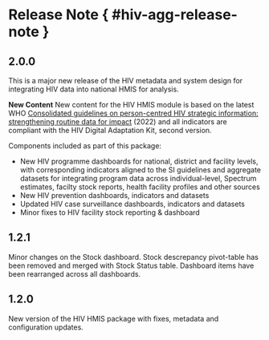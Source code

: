 # Release Note { #hiv-agg-release-note }

## 2.0.0
This is a major new release of the HIV metadata and system design for integrating HIV data into national HMIS for analysis. 

**New Content**
New content for the HIV HMIS module is based on the latest WHO [Consolidated guidelines on person-centred HIV strategic information: strengthening routine data for impact](https://www.who.int/publications/i/item/9789240055315) (2022) and all indicators are compliant with the HIV Digital Adaptation Kit, second version. 

Components included as part of this package: 
- New HIV programme dashboards for national, district and facility levels, with corresponding indicators aligned to the SI guidelines and aggregate datasets for integrating program data across individual-level, Spectrum estimates, facilty stock reports, health facility profiles and other sources
- New HIV prevention dashboards, indicators and datasets
- Updated HIV case surveillance dashboards, indicators and datasets
- Minor fixes to HIV facility stock reporting & dashboard
  
## 1.2.1

Minor changes on the Stock dashboard. Stock descrepancy pivot-table has been removed and merged with Stock Status table.
Dashboard items have been rearranged across all dashboards.

## 1.2.0

New version of the HIV HMIS package with fixes, metadata and configuration updates.
